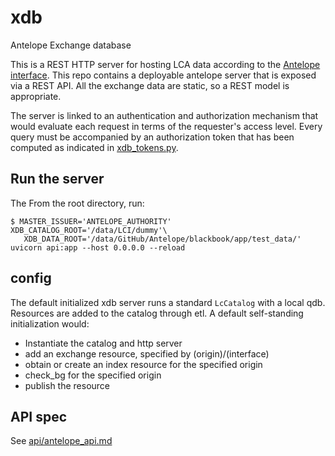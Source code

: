 # xdb
Antelope Exchange database

This is a REST HTTP server for hosting LCA data according to the [Antelope interface](https://github.com/AntelopeLCA/antelope).
 This repo contains a deployable antelope server that is exposed via a REST API. All the exchange data are static, so a REST model is appropriate.

The server is linked to an authentication and authorization mechanism that would evaluate each request in terms of the requester's access level.
Every query must be accompanied by an authorization token that has been computed as indicated in
[xdb_tokens.py](https://github.com/AntelopeLCA/antelope/blob/virtualize/antelope/xdb_tokens.py).



## Run the server

The 
From the root directory, run:

    $ MASTER_ISSUER='ANTELOPE_AUTHORITY' XDB_CATALOG_ROOT='/data/LCI/dummy'\
       XDB_DATA_ROOT='/data/GitHub/Antelope/blackbook/app/test_data/' uvicorn api:app --host 0.0.0.0 --reload
    


## config

The default initialized xdb server runs a standard `LcCatalog` with a local qdb.  Resources are added to the catalog through etl.  A default self-standing initialization would:

 - Instantiate the catalog and http server
 - add an exchange resource, specified by (origin)/(interface)
 - obtain or create an index resource for the specified origin
 - check_bg for the specified origin
 - publish the resource

## API spec

See [api/antelope_api.md](api/antelope_api.md)

